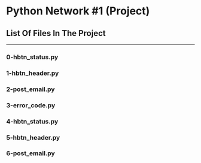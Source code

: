 # Python Network #1 (Project)
## List Of Files In The Project
---
### 0-hbtn_status.py

### 1-hbtn_header.py

### 2-post_email.py

### 3-error_code.py

### 4-hbtn_status.py

### 5-hbtn_header.py

### 6-post_email.py

###
